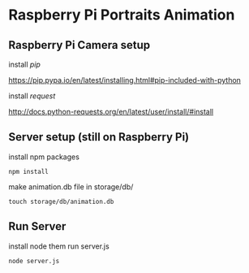 # Raspberry Pi Portraits Animation

## Raspberry Pi Camera setup

install *pip*

https://pip.pypa.io/en/latest/installing.html#pip-included-with-python

install *request*

http://docs.python-requests.org/en/latest/user/install/#install

## Server setup (still on Raspberry Pi)

install npm packages

    npm install

make animation.db file in storage/db/

    touch storage/db/animation.db

## Run Server

install node them run server.js

    node server.js